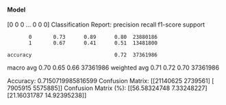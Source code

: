 #### Model
[0 0 0 ... 0 0 0]
Classification Report:
              precision    recall  f1-score   support

           0       0.73      0.89      0.80  23880186
           1       0.67      0.41      0.51  13481800

    accuracy                           0.72  37361986
   macro avg       0.70      0.65      0.66  37361986
weighted avg       0.71      0.72      0.70  37361986

Accuracy: 0.7150719985816599
Confusion Matrix:
[[21140625  2739561]
 [ 7905915  5575885]]
Confusion Matrix (%):
[[56.58324748  7.33248227]
 [21.16031787 14.92395238]]
